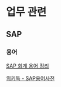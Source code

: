 # 업무 관련

## SAP

### 용어

[SAP 회계 용어 정리](https://yongandju.tistory.com/117)

[위키독 - SAP용어사전](http://ko.sapdic.wikidok.net/Wiki)
